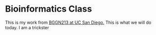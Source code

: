 # Bioinformatics Class
This is my work from [BGGN213 at UC San Diego.](https://bioboot.github.io/bggn213_F19/) 
This is what we will do today. 
I am a trickster
